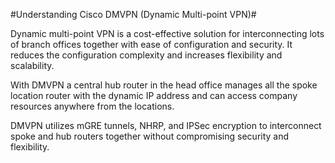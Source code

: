#Understanding Cisco DMVPN (Dynamic Multi-point VPN)#

Dynamic multi-point VPN is a cost-effective solution for interconnecting lots of branch offices together with ease of configuration and security. 
It reduces the configuration complexity and increases flexibility and scalability.

With DMVPN a central hub router in the head office manages all the spoke location router with the dynamic IP address and can access company 
resources anywhere from the locations.

DMVPN utilizes mGRE tunnels, NHRP, and IPSec encryption to interconnect spoke and hub routers together without compromising security and 
flexibility.
